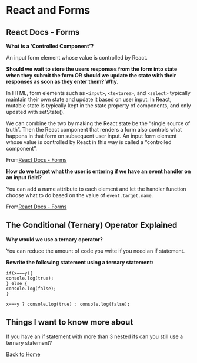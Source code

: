 # React and Forms

## React Docs - Forms

**What is a ‘Controlled Component’?**

An input form element whose value is controlled by React.

**Should we wait to store the users responses from the form into state when they submit the form OR should we update the state with their responses as soon as they enter them? Why.**

In HTML, form elements such as `<input>`, `<textarea>`, and `<select>` typically maintain their own state and update it based on user input. In React, mutable state is typically kept in the state property of components, and only updated with setState().

We can combine the two by making the React state be the “single source of truth”. Then the React component that renders a form also controls what happens in that form on subsequent user input. An input form element whose value is controlled by React in this way is called a “controlled component”.

From[React Docs - Forms](https://reactjs.org/docs/forms.html)

**How do we target what the user is entering if we have an event handler on an input field?**

You can add a name attribute to each element and let the handler function choose what to do based on the value of `event.target.name`.

From[React Docs - Forms](https://reactjs.org/docs/forms.html)

## The Conditional (Ternary) Operator Explained

**Why would we use a ternary operator?**

You can reduce the amount of code you write if you need an if statement.

**Rewrite the following statement using a ternary statement:**

  ```js:
  if(x===y){
  console.log(true);
  } else {
  console.log(false);
  }
```

```js:
x===y ? console.log(true) : console.log(false);
```

## Things I want to know more about

If you have an if statement with more than 3 nested ifs can you still use a ternary statement?

[Back to Home](../README.md)
